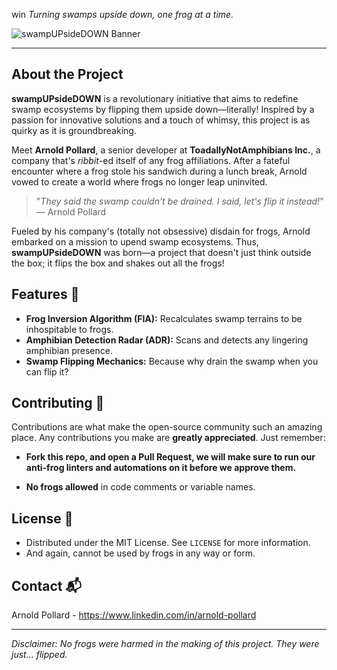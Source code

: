 win
*Turning swamps upside down, one frog at a time.*

![swampUPsideDOWN Banner](banner_v2.jpg)

---

## About the Project

**swampUPsideDOWN** is a revolutionary initiative that aims to redefine swamp ecosystems by flipping them upside down—literally! Inspired by a passion for innovative solutions and a touch of whimsy, this project is as quirky as it is groundbreaking.

Meet **Arnold Pollard**, a senior developer at **ToadallyNotAmphibians Inc.**, a company that's *ribbit*-ed itself of any frog affiliations. After a fateful encounter where a frog stole his sandwich during a lunch break, Arnold vowed to create a world where frogs no longer leap uninvited.

> "*They said the swamp couldn't be drained. I said, let's flip it instead!*"  
> — Arnold Pollard

Fueled by his company's (totally not obsessive) disdain for frogs, Arnold embarked on a mission to upend swamp ecosystems. Thus, **swampUPsideDOWN** was born—a project that doesn't just think outside the box; it flips the box and shakes out all the frogs!

## Features 🌟

- **Frog Inversion Algorithm (FIA):** Recalculates swamp terrains to be inhospitable to frogs.
- **Amphibian Detection Radar (ADR):** Scans and detects any lingering amphibian presence.
- **Swamp Flipping Mechanics:** Because why drain the swamp when you can flip it?

## Contributing 🤝

Contributions are what make the open-source community such an amazing place. Any contributions you make are **greatly appreciated**. Just remember:

- **Fork this repo, and open a Pull Request, we will make sure to run our anti-frog linters and automations on it before we approve them.**

- **No frogs allowed** in code comments or variable names.

## License 📄

- Distributed under the MIT License. See `LICENSE` for more information.
- And again, cannot be used by frogs in any way or form.


## Contact 📬

Arnold Pollard - https://www.linkedin.com/in/arnold-pollard

---

*Disclaimer: No frogs were harmed in the making of this project. They were just... flipped.*
